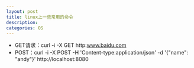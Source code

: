 ```yaml
---
layout: post
title: linux上一些常用的命令
description: 
categories: OS
---
```


* GET请求：curl -i -X GET http:www.baidu.com
* POST：curl -i -X POST -H 'Content-type:application/json' -d '{"name": "andy"}' http://localhost:8080

